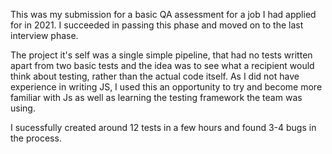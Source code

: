 This was my submission for a basic QA assessment for a job I had applied for in 2021. I succeeded in passing this phase and moved on to the last interview phase.

The project it's self was a single simple pipeline, that had no tests written apart from two basic tests and the idea was to see what a recipient would think about testing, rather than the actual code itself. As I did not have experience in writing JS, I used this an opportunity to try and become more familiar with Js as well as learning the testing framework the team was using. 

I sucessfully created around 12 tests in a few hours and found 3-4 bugs in the process.
